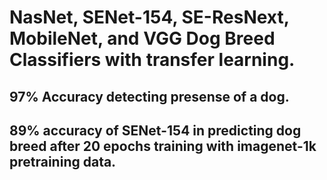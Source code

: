 # NasNet, SENet-154, SE-ResNext, MobileNet, and VGG Dog Breed Classifiers with transfer learning.
## 97% Accuracy detecting presense of a dog.
## 89% accuracy of SENet-154 in predicting dog breed after 20 epochs training with imagenet-1k pretraining data.
